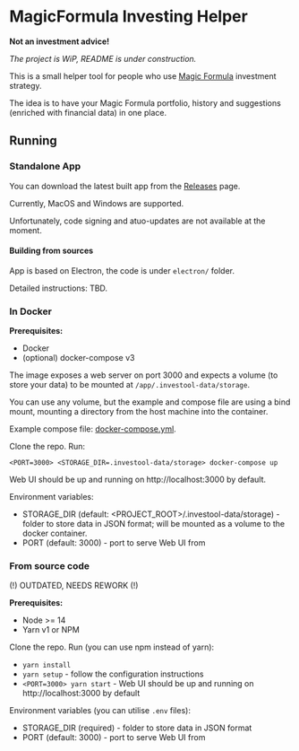 # MagicFormula Investing Helper

**Not an investment advice!**

*The project is WiP, README is under construction.*

This is a small helper tool for people who use 
[Magic Formula](https://www.magicformulainvesting.com/) investment strategy.

The idea is to have your Magic Formula portfolio, history and suggestions
(enriched with financial data) in one place.

## Running
### Standalone App
You can download the latest built app from the [Releases](https://github.com/treble-snake/magic-investool/releases) page.

Currently, MacOS and Windows are supported.

Unfortunately, code signing and atuo-updates are not available at the moment. 

#### Building from sources
App is based on Electron, the code is under `electron/` folder.

Detailed instructions: TBD.

### In Docker
**Prerequisites:**
* Docker
* (optional) docker-compose v3

The image exposes a web server on port 3000 
and expects a volume (to store your data) to be mounted at `/app/.investool-data/storage`.

You can use any volume, but the example and compose file are using a bind mount,
mounting a directory from the host machine into the container.

Example compose file: [docker-compose.yml](./docker-compose.yml).

Clone the repo. Run:
```
<PORT=3000> <STORAGE_DIR=.investool-data/storage> docker-compose up
```
Web UI should be up and running on http://localhost:3000 by default.

Environment variables:
* STORAGE_DIR (default: <PROJECT_ROOT>/.investool-data/storage) - 
  folder to store data in JSON format; 
  will be mounted as a volume to the docker container. 
* PORT (default: 3000) - port to serve Web UI from

### From source code
(!) OUTDATED, NEEDS REWORK (!) 

**Prerequisites:**
* Node >= 14
* Yarn v1 or NPM

Clone the repo. Run (you can use npm instead of yarn):
* `yarn install`
* `yarn setup` - follow the configuration instructions
* `<PORT=3000> yarn start` - Web UI should be up and running on http://localhost:3000 by default

Environment variables (you can utilise `.env` files):
* STORAGE_DIR (required) - folder to store data in JSON format
* PORT (default: 3000) - port to serve Web UI from